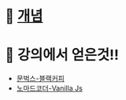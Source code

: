 # 🍚 [개념](https://github.com/Lee-jisang/FE-study/blob/main/JavaScript/concepts/README.md)


# 🌷 강의에서 얻은것!!

- [문벅스-블랙커피](https://github.com/Lee-jisang/FE-study/tree/main/JavaScript/moonbucks-menu)
- [노마드코더-Vanilla Js](https://github.com/Lee-jisang/FE-study/tree/main/JavaScript/momentom)

